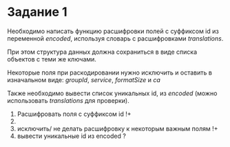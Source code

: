 # Задание 1

Необходимо написать функцию расшифровки полей с суффиксом id из переменной _encoded_, используя словарь с расшифровками _translations_.

При этом структура данных должна сохраниться в виде списка объектов с теми же ключами.

Некоторые поля при раскодировании нужно исключить и оставить в изначальном виде: _groupId_, _service_, _formatSize_ и _ca_

Также необходимо вывести список уникальных id, из _encoded_ (можно использовать _translations_ для проверки).

1. Расшифровать поля с суффиксом id !+
2.
3. исключить/ не делать расшифровку к некоторым важным полям !+
4. вывести уникальные id из encoded ?
